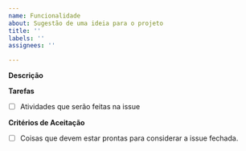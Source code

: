 ```yaml
---
name: Funcionalidade
about: Sugestão de uma ideia para o projeto
title: ''
labels: ''
assignees: ''

---
```


**Descrição**

**Tarefas**
- [ ] Atividades que serão feitas na issue

**Critérios de Aceitação**
- [ ] Coisas que devem estar prontas para considerar a issue fechada.
